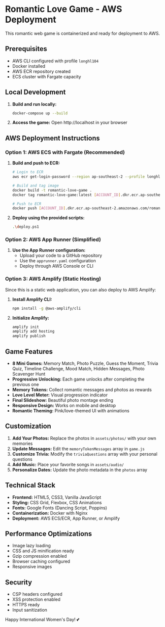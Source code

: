 # Romantic Love Game - AWS Deployment

This romantic web game is containerized and ready for deployment to AWS.

## Prerequisites

- AWS CLI configured with profile `longhl104`
- Docker installed
- AWS ECR repository created
- ECS cluster with Fargate capacity

## Local Development

1. **Build and run locally:**
   ```bash
   docker-compose up --build
   ```
   
2. **Access the game:**
   Open http://localhost in your browser

## AWS Deployment Instructions

### Option 1: AWS ECS with Fargate (Recommended)

1. **Build and push to ECR:**
   ```bash
   # Login to ECR
   aws ecr get-login-password --region ap-southeast-2 --profile longhl104 | docker login --username AWS --password-stdin [ACCOUNT_ID].dkr.ecr.ap-southeast-2.amazonaws.com

   # Build and tag image
   docker build -t romantic-love-game .
   docker tag romantic-love-game:latest [ACCOUNT_ID].dkr.ecr.ap-southeast-2.amazonaws.com/romantic-love-game:latest

   # Push to ECR
   docker push [ACCOUNT_ID].dkr.ecr.ap-southeast-2.amazonaws.com/romantic-love-game:latest
   ```

2. **Deploy using the provided scripts:**
   ```bash
   .\deploy.ps1
   ```

### Option 2: AWS App Runner (Simplified)

1. **Use the App Runner configuration:**
   - Upload your code to a GitHub repository
   - Use the `apprunner.yaml` configuration
   - Deploy through AWS Console or CLI

### Option 3: AWS Amplify (Static Hosting)

Since this is a static web application, you can also deploy to AWS Amplify:

1. **Install Amplify CLI:**
   ```bash
   npm install -g @aws-amplify/cli
   ```

2. **Initialize Amplify:**
   ```bash
   amplify init
   amplify add hosting
   amplify publish
   ```

## Game Features

- **8 Mini Games:** Memory Match, Photo Puzzle, Guess the Moment, Trivia Quiz, Timeline Challenge, Mood Match, Hidden Messages, Photo Scavenger Hunt
- **Progressive Unlocking:** Each game unlocks after completing the previous one
- **Memory Tokens:** Collect romantic messages and photos as rewards
- **Love Level Meter:** Visual progression indicator
- **Final Slideshow:** Beautiful photo montage ending
- **Responsive Design:** Works on mobile and desktop
- **Romantic Theming:** Pink/love-themed UI with animations

## Customization

1. **Add Your Photos:** Replace the photos in `assets/photos/` with your own memories
2. **Update Messages:** Edit the `memoryTokenMessages` array in `game.js`
3. **Customize Trivia:** Modify the `triviaQuestions` array with your personal questions
4. **Add Music:** Place your favorite songs in `assets/audio/`
5. **Personalize Dates:** Update the photo metadata in the `photos` array

## Technical Stack

- **Frontend:** HTML5, CSS3, Vanilla JavaScript
- **Styling:** CSS Grid, Flexbox, CSS Animations
- **Fonts:** Google Fonts (Dancing Script, Poppins)
- **Containerization:** Docker with Nginx
- **Deployment:** AWS ECS/ECR, App Runner, or Amplify

## Performance Optimizations

- Image lazy loading
- CSS and JS minification ready
- Gzip compression enabled
- Browser caching configured
- Responsive images

## Security

- CSP headers configured
- XSS protection enabled
- HTTPS ready
- Input sanitization

Happy International Women's Day! 💕